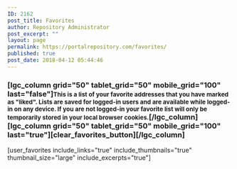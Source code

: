 ```yaml
---
ID: 2162
post_title: Favorites
author: Repository Administrator
post_excerpt: ""
layout: page
permalink: https://portalrepository.com/favorites/
published: true
post_date: 2018-04-12 05:44:46
---
```

<h3>[lgc_column grid="50" tablet_grid="50" mobile_grid="100" last="false"]<span style="font-size: 10pt;">This is a list of your favorite addresses that you have marked as "liked". Lists are saved for logged-in users and are available while logged-in on any device. If you are not logged-in your favorite list will only be temporarily stored in your local browser cookies.</span>[/lgc_column][lgc_column grid="50" tablet_grid="50" mobile_grid="100" last="true"][clear_favorites_button][/lgc_column]</h3>
[user_favorites include_links="true" include_thumbnails="true" thumbnail_size="large" include_excerpts="true"]